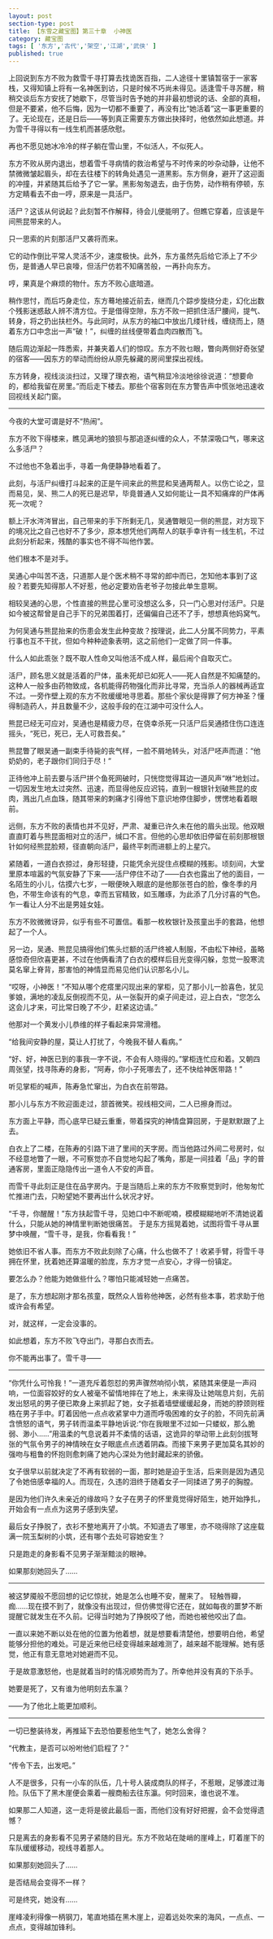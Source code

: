 ```yaml
---
layout: post
section-type: post
title: 【东雪之藏宝图】第三十章  小神医
category: 藏宝图
tags: [ '东方','古代','架空','江湖','武侠' ]
published: true
---
```

上回说到东方不败为救雪千寻打算去找诡医百指，二人途径十里镇暂宿于一家客栈，又得知镇上将有一名神医到访，只是时候不巧尚未得见。适逢雪千寻苏醒，稍稍交谈后东方安抚了她歇下，尽管当时告予她的并非最初想说的话、全部的真相，但是不要紧，他不后悔，因为一切都不重要了，再没有比“她活着”这一事更重要的了。无论现在，还是日后——等到真正需要东方做出抉择时，他依然如此想道。并为雪千寻得以有一线生机而甚感欣慰。

再也不愿见她冰冷冷的样子躺在雪山里，不似活人，不似死人。

东方不败从房内退出，想着雪千寻病情的救治希望与不时传来的吵杂动静，让他不禁微微皱起眉头，却在去往楼下的转角处遇见一道黑影。东方侧身，避开了这迎面的冲撞，并紧随其后给予了它一掌。黑影匆匆退去，由于伤势，动作稍有停顿，东方定睛看去不由一哼，原来是一具活尸。

活尸？这该从何说起？此刻暂不作解释，待会儿便能明了。但瞧它穿着，应该是午间熊昆带来的人。

只一思索的片刻那活尸又袭将而来。

它的动作倒比平常人灵活不少，速度极快。此外，东方虽然先后给它添上了不少伤，是普通人早已哀嚎，但活尸仿若不知痛苦般，一再扑向东方。

哼，果真是个麻烦的物什。东方不败心底暗道。

稍作思忖，而后巧身走位，东方蓦地接近前去，继而几个踪步旋绕分走，幻化出数个残影迷惑敌人辨不清方位。于是借得空隙，东方不败一把抓住活尸腰间，提气、转身，将之扔出扶栏外。与此同时，从东方的袖口中放出几缕针线，缠绕而上，随着东方口中念出一声“破！”，纠缠的丝线便带着血肉四散而飞。

随后周边渐起一阵悉索，并兼夹着人们的惊叹。东方不败乜眼，瞥向两侧好奇张望的宿客——因东方的举动而纷纷从原先躲藏的房间里探出视线。

东方转身，视线淡淡扫过，又理了理衣袍，语气稍显冷淡地徐徐说道：“想要命的，都给我留在房里。”而后走下楼去。那些个宿客则在东方警告声中慌张地迅速收回视线关起门窗。

****
今夜的大堂可谓是好不“热闹”。

东方不败下得楼来，瞧见满地的狼狈与那追逐纠缠的众人，不禁深吸口气，哪来这么多活尸？

不过他也不急着出手，寻着一角便静静地看着了。

此刻，与活尸纠缠打斗起来的正是午间来此的熊昆和吴通两帮人。以伤亡论之，显而易见，吴、熊二人的死已是迟早，毕竟普通人又如何能让一具不知痛痒的尸体再死一次呢？

额上汗水涔涔冒出，自己带来的手下所剩无几，吴通瞥眼见一侧的熊昆，对方现下的境况比之自己也好不了多少，原本想凭他们两帮人的联手幸许有一线生机，不过此刻分析起来，残酷的事实也不得不叫他作罢。

他们根本不是对手。

吴通心中叫苦不迭，只道那人是个医术稍不寻常的郎中而已，怎知他本事到了这般？若要先知得那人不好惹，他必定要劝告老爷子勿接此单生意啊。

相较吴通的心思，个性直接的熊昆心里可没想这么多，只一门心思对付活尸。只是如今被这帮曾是自己手下的兄弟围着打，还偏偏自己还不了手，想想真他妈窝气。

为何吴通与熊昆抬来的伤患会发生此种变故？按理说，此二人分属不同势力，平素行事也互不干扰，但如今种种迹象表明，这之前他们一定做了同一件事。

什么人如此乖张？既不取人性命又叫他活不成人样，最后闹个自取灭亡。

活尸，顾名思义就是活着的尸体，虽未死却已如死人——死人自然是不知痛楚的。这种人一般多由药物致成，各机能得药物强化而非比寻常，充当杀人的器械再适宜不过。一旁作壁上观的东方不败缓缓地寻思着。那些个家伙是得罪了何方神圣？懂得制造药人，并且数量不少，这般手段的在江湖中可没什么人。

熊昆已经无可应对，吴通也是精疲力尽，在侥幸杀死一只活尸后吴通捂住伤口连连摇头，“死已，死已，无人可救吾矣。”

熊昆瞥了眼吴通一副束手待毙的丧气样，一脸不屑地转头，对活尸呸声而道：“他奶奶的，老子跟你们同归于尽！”

正待他冲上前去要与活尸拼个鱼死网破时，只恍惚觉得耳边一道风声“咻”地划过。一切因发生地太过突然、迅速，而显得他反应迟钝，直到一根银针划破熊昆的皮肉，溅出几点血珠，随其带来的刺痛才引得他下意识地停住脚步，愣愣地看着眼前。

远侧，东方不败的表情也并不见好，严肃、凝重已许久未在他的眉头出现。他双眼直直盯着与熊昆面相对立的活尸，缄口不言。但他的心思却依旧停留在前刻那根银针如何经熊昆脸颊，径直朝向活尸，最终平刺而进额上的上星穴。

紧随着，一道白衣掠过，身形轻捷，只能凭余光捉住点模糊的残影。顷刻间，大堂里原本喧嚣的气氛安静了下来——活尸停住不动了——白衣也露出了他的面目，一名陌生的小儿，估摸六七岁，一眼便映入眼底的是他那张苍白的脸，像冬季的月色，不带生命该有的气息，幸而五官精致，如玉雕琢，为此添了几分讨喜的气色。乍一看让人分不出是男娃女娃。

东方不败微微讶异，似乎有些不可置信。看那一枚枚银针及孩童出手的套路，他想起了一个人。

另一边，吴通、熊昆见搞得他们焦头烂额的活尸终被人制服，不由松下神经，虽略感惊奇但欣喜更甚，不过在他俩看清了白衣的模样后目光变得闪躲，忽觉一股寒流莫名窜上脊背，那害怕的神情显而易见他们认识那名小儿。

“哎呀，小神医！”不知从哪个疙瘩里闪现出来的掌柜，见了那小儿一脸喜色，犹见爹娘，满地的凌乱反倒视而不见，从一张裂开的桌子间走过，迎上白衣，“您怎么这会儿才来，可比常日晚了不少，赶紧这边请。”

他那对一个黄发小儿恭维的样子看起来异常滑稽。

“给我间安静的屋，莫让人打扰了，今晚我不替人看病。”

“好、好，神医已到的事我一字不说，不会有人晓得的。”掌柜连忙应和着。又朝四周张望，找寻陈寿的身影，“阿寿，你小子死哪去了，还不快给神医带路！”

听见掌柜的喊声，陈寿急忙窜出，为白衣在前带路。

那小儿与东方不败迎面走过，颔首微笑。视线相交间，二人已擦身而过。

东方面上平静，而心底早已疑云重重，带着探究的神情盘算回房，于是默默跟了上去。

白衣上了二楼，在陈寿的引路下进了里间的天字房。而当他路过外间二号房时，似不经意地瞥了一眼，不可察觉亦不自觉地勾起了嘴角，那是一间挂着「品」字的普通客房，里面正隐隐传出一道令人不安的声音。

而雪千寻此刻正是住在品字房内。于是当随后上来的东方不败察觉到时，他匆匆忙忙推进门去，只盼望她不要再出什么状况才好。

“千寻，你醒醒！”东方扶起雪千寻，见她口中不断呢喃，模模糊糊地听不清她说着什么，只能从她的神情里判断她很痛苦。 于是东方摇晃着她，试图将雪千寻从噩梦中唤醒，“雪千寻，是我，你看看我！”

她依旧不省人事。而东方不败此刻除了心痛，什么也做不了！收紧手臂，将雪千寻拥在怀里，抚着她还算温暖的脸庞，东方才觉一点安心，才得一份镇定。

要怎么办？他能为她做些什么？哪怕只能减轻她一点痛苦。

是了，东方想起刚才那名孩童，既然众人皆称他神医，必然有些本事，若求助于他或许会有希望。

对，就这样，一定会没事的。

如此想着，东方不败飞夺出门，寻那白衣而去。

你不能再出事了。雪千寻——

****
“你凭什么可怜我！”一道充斥着怨怼的男声骤然响彻小筑，紧随其来便是一声闷响，一位面容姣好的女人被毫不留情地摔在了地上，未来得及让她喘息片刻，先前发出怒吼的男子便已欺身上来抓起了她，女子抵着墙壁缓缓起身，而她的脖颈则桎梏在男子手中。盯着因他一点点收紧掌中力道而呼吸困难的女子的脸，不同先前满含愤怒的语气，男子转而温柔平静地诉说:“你在我眼里不过如一只蝼蚁，那么脆弱、渺小……”用温柔的气息说着并不柔情的话语，这诡异的举动带上此刻剑拔弩张的气氛令男子的神情映在女子眼底点点透着阴森。而接下来男子更加莫名其妙的强吻与粗鲁的怀抱则愈刺痛了她内心深处为他封藏起来的骄傲。

女子很早以前就决定了不再有软弱的一面，那时她是迫于生活，后来则是因为遇见了令她倍感幸福的人。而现在，久违的泪终于随着女子一同揉进了男子的胸膛。

是因为他们许久未亲近的缘故吗？女子在男子的怀里竟觉得好陌生，她开始挣扎，开始会有一点点为这男子感到失望。

最后女子挣脱了，衣衫不整地离开了小筑。不知道去了哪里，亦不晓得除了这座载满一院玉梨树的小筑，还有哪个去处可容她安生？

只是跑走的身影看不见男子渐渐黯淡的眼神。

如果那刻她回头了……

*****
被这梦魇般不愿回想的记忆惊扰，她是怎么也睡不安，醒来了。
轻触唇瓣，痂……现在摸不到了，就像没有出现过，但仿佛觉得它还在，就如每夜的噩梦不断提醒它就发生在不久前。记得当时她为了挣脱咬了他，而她也被他咬出了血。

一直以来她不断以处在他的位置为他着想，就是想要看清楚他，想要明白他，希望能够分担他的难处。可是近来他已经变得越来越难测了，越来越不能理解。她有感觉，他正有意无意地对她避而不见。

于是故意激怒他，也是就着当时的情况顺势而为了。所幸他并没有真的下杀手。

她要是死了，又有谁为他明刻去东瀛？

——为了他北上能更加顺利。


****
一切已整装待发，再推延下去恐怕要惹他生气了，她怎么舍得？

“代教主，是否可以吩咐他们启程了？”

“传令下去，出发吧。”

人不是很多，只有一小车的队伍，几十号人装成商队的样子，不惹眼，足够渡过海险。队伍下了黑木崖便会乘着一艘商船去往东瀛。何时回来，谁也说不准。

如果那二人知道，这一走将是彼此最后一面，而他们没有好好把握，会不会觉得遗憾？

只是离去的身影看不见男子紧随的目光。东方不败站在陡峭的崖峰上，盯着崖下的车队缓缓移动，视线寻着那人。

如果那刻她回头了……

是否结局会变得不一样？

可是终究，她没有……

崖峰凌利得像一柄钢刀，笔直地插在黑木崖上，迎着远处吹来的海风，一点点、一点点，变得越加锋利。

